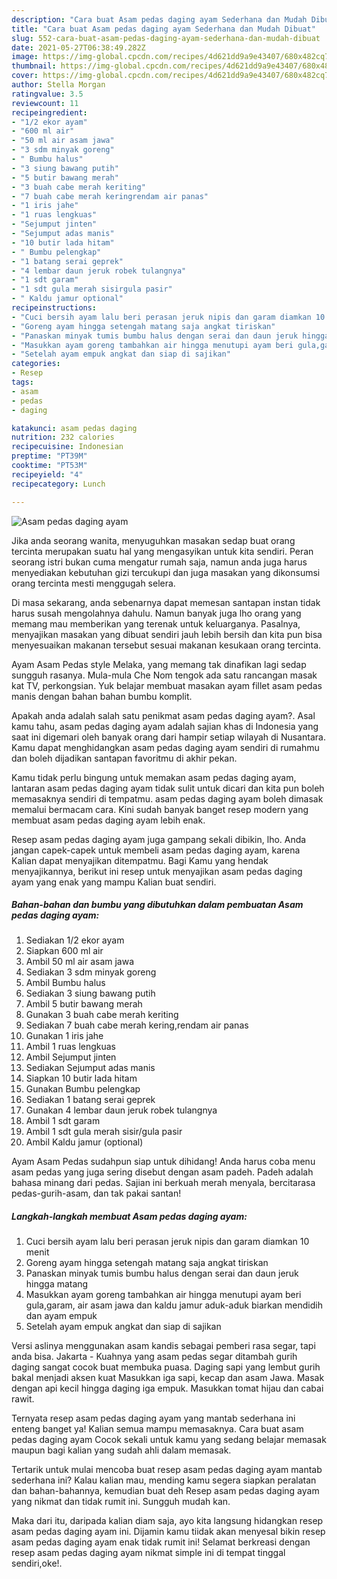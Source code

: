 ```yaml
---
description: "Cara buat Asam pedas daging ayam Sederhana dan Mudah Dibuat"
title: "Cara buat Asam pedas daging ayam Sederhana dan Mudah Dibuat"
slug: 552-cara-buat-asam-pedas-daging-ayam-sederhana-dan-mudah-dibuat
date: 2021-05-27T06:38:49.282Z
image: https://img-global.cpcdn.com/recipes/4d621dd9a9e43407/680x482cq70/asam-pedas-daging-ayam-foto-resep-utama.jpg
thumbnail: https://img-global.cpcdn.com/recipes/4d621dd9a9e43407/680x482cq70/asam-pedas-daging-ayam-foto-resep-utama.jpg
cover: https://img-global.cpcdn.com/recipes/4d621dd9a9e43407/680x482cq70/asam-pedas-daging-ayam-foto-resep-utama.jpg
author: Stella Morgan
ratingvalue: 3.5
reviewcount: 11
recipeingredient:
- "1/2 ekor ayam"
- "600 ml air"
- "50 ml air asam jawa"
- "3 sdm minyak goreng"
- " Bumbu halus"
- "3 siung bawang putih"
- "5 butir bawang merah"
- "3 buah cabe merah keriting"
- "7 buah cabe merah keringrendam air panas"
- "1 iris jahe"
- "1 ruas lengkuas"
- "Sejumput jinten"
- "Sejumput adas manis"
- "10 butir lada hitam"
- " Bumbu pelengkap"
- "1 batang serai geprek"
- "4 lembar daun jeruk robek tulangnya"
- "1 sdt garam"
- "1 sdt gula merah sisirgula pasir"
- " Kaldu jamur optional"
recipeinstructions:
- "Cuci bersih ayam lalu beri perasan jeruk nipis dan garam diamkan 10 menit"
- "Goreng ayam hingga setengah matang saja angkat tiriskan"
- "Panaskan minyak tumis bumbu halus dengan serai dan daun jeruk hingga matang"
- "Masukkan ayam goreng tambahkan air hingga menutupi ayam beri gula,garam, air asam jawa dan kaldu jamur aduk-aduk biarkan mendidih dan ayam empuk"
- "Setelah ayam empuk angkat dan siap di sajikan"
categories:
- Resep
tags:
- asam
- pedas
- daging

katakunci: asam pedas daging 
nutrition: 232 calories
recipecuisine: Indonesian
preptime: "PT39M"
cooktime: "PT53M"
recipeyield: "4"
recipecategory: Lunch

---
```



![Asam pedas daging ayam](https://img-global.cpcdn.com/recipes/4d621dd9a9e43407/680x482cq70/asam-pedas-daging-ayam-foto-resep-utama.jpg)

Jika anda seorang wanita, menyuguhkan masakan sedap buat orang tercinta merupakan suatu hal yang mengasyikan untuk kita sendiri. Peran seorang istri bukan cuma mengatur rumah saja, namun anda juga harus menyediakan kebutuhan gizi tercukupi dan juga masakan yang dikonsumsi orang tercinta mesti menggugah selera.

Di masa  sekarang, anda sebenarnya dapat memesan santapan instan tidak harus susah mengolahnya dahulu. Namun banyak juga lho orang yang memang mau memberikan yang terenak untuk keluarganya. Pasalnya, menyajikan masakan yang dibuat sendiri jauh lebih bersih dan kita pun bisa menyesuaikan makanan tersebut sesuai makanan kesukaan orang tercinta. 

Ayam Asam Pedas style Melaka, yang memang tak dinafikan lagi sedap sungguh rasanya. Mula-mula Che Nom tengok ada satu rancangan masak kat TV, perkongsian. Yuk belajar membuat masakan ayam fillet asam pedas manis dengan bahan bahan bumbu komplit.

Apakah anda adalah salah satu penikmat asam pedas daging ayam?. Asal kamu tahu, asam pedas daging ayam adalah sajian khas di Indonesia yang saat ini digemari oleh banyak orang dari hampir setiap wilayah di Nusantara. Kamu dapat menghidangkan asam pedas daging ayam sendiri di rumahmu dan boleh dijadikan santapan favoritmu di akhir pekan.

Kamu tidak perlu bingung untuk memakan asam pedas daging ayam, lantaran asam pedas daging ayam tidak sulit untuk dicari dan kita pun boleh memasaknya sendiri di tempatmu. asam pedas daging ayam boleh dimasak memalui bermacam cara. Kini sudah banyak banget resep modern yang membuat asam pedas daging ayam lebih enak.

Resep asam pedas daging ayam juga gampang sekali dibikin, lho. Anda jangan capek-capek untuk membeli asam pedas daging ayam, karena Kalian dapat menyajikan ditempatmu. Bagi Kamu yang hendak menyajikannya, berikut ini resep untuk menyajikan asam pedas daging ayam yang enak yang mampu Kalian buat sendiri.

<!--inarticleads1-->

##### Bahan-bahan dan bumbu yang dibutuhkan dalam pembuatan Asam pedas daging ayam:

1. Sediakan 1/2 ekor ayam
1. Siapkan 600 ml air
1. Ambil 50 ml air asam jawa
1. Sediakan 3 sdm minyak goreng
1. Ambil  Bumbu halus
1. Sediakan 3 siung bawang putih
1. Ambil 5 butir bawang merah
1. Gunakan 3 buah cabe merah keriting
1. Sediakan 7 buah cabe merah kering,rendam air panas
1. Gunakan 1 iris jahe
1. Ambil 1 ruas lengkuas
1. Ambil Sejumput jinten
1. Sediakan Sejumput adas manis
1. Siapkan 10 butir lada hitam
1. Gunakan  Bumbu pelengkap
1. Sediakan 1 batang serai geprek
1. Gunakan 4 lembar daun jeruk robek tulangnya
1. Ambil 1 sdt garam
1. Ambil 1 sdt gula merah sisir/gula pasir
1. Ambil  Kaldu jamur (optional)


Ayam Asam Pedas sudahpun siap untuk dihidang! Anda harus coba menu asam pedas yang juga sering disebut dengan asam padeh. Padeh adalah bahasa minang dari pedas. Sajian ini berkuah merah menyala, bercitarasa pedas-gurih-asam, dan tak pakai santan! 

<!--inarticleads2-->

##### Langkah-langkah membuat Asam pedas daging ayam:

1. Cuci bersih ayam lalu beri perasan jeruk nipis dan garam diamkan 10 menit
1. Goreng ayam hingga setengah matang saja angkat tiriskan
1. Panaskan minyak tumis bumbu halus dengan serai dan daun jeruk hingga matang
1. Masukkan ayam goreng tambahkan air hingga menutupi ayam beri gula,garam, air asam jawa dan kaldu jamur aduk-aduk biarkan mendidih dan ayam empuk
1. Setelah ayam empuk angkat dan siap di sajikan


Versi aslinya menggunakan asam kandis sebagai pemberi rasa segar, tapi anda bisa. Jakarta - Kuahnya yang asam pedas segar ditambah gurih daging sangat cocok buat membuka puasa. Daging sapi yang lembut gurih bakal menjadi aksen kuat Masukkan iga sapi, kecap dan asam Jawa. Masak dengan api kecil hingga daging iga empuk. Masukkan tomat hijau dan cabai rawit. 

Ternyata resep asam pedas daging ayam yang mantab sederhana ini enteng banget ya! Kalian semua mampu memasaknya. Cara buat asam pedas daging ayam Cocok sekali untuk kamu yang sedang belajar memasak maupun bagi kalian yang sudah ahli dalam memasak.

Tertarik untuk mulai mencoba buat resep asam pedas daging ayam mantab sederhana ini? Kalau kalian mau, mending kamu segera siapkan peralatan dan bahan-bahannya, kemudian buat deh Resep asam pedas daging ayam yang nikmat dan tidak rumit ini. Sungguh mudah kan. 

Maka dari itu, daripada kalian diam saja, ayo kita langsung hidangkan resep asam pedas daging ayam ini. Dijamin kamu tiidak akan menyesal bikin resep asam pedas daging ayam enak tidak rumit ini! Selamat berkreasi dengan resep asam pedas daging ayam nikmat simple ini di tempat tinggal sendiri,oke!.

